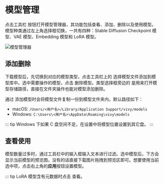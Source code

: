 # 模型管理

点击工具栏 <Icon name="model"/> 按钮打开模型管理器，其功能包括查看、添加、删除以及使用模型。模型种类通过左上角选择框切换，一共有四种：Stable Diffusion Checkpoint 模型、VAE 模型、Embedding 模型和 LoRA 模型。

![模型管理器](/zh/model_manager.png)

## 添加删除

下载模型后，先切换到对应的模型类型，点击工具栏上的 <Icon name="add"/> 选择模型文件添加到模型库中。选中需要操作的模型，点击 <Icon name="delete"/> 删除模型。类型选择框旁边的 <Icon name="open-file"/> 是用来打开模型存储路径，直接在文件夹操作也能对模型添加删除。

通过 <Icon name="add"/> 添加模型时会将模型文件复制一份到模型文件夹内，默认路径如下：

* macOS: `/Users/<用户名>/Library/Application Support/vivy/models`
* Windows: `C:\Users\<用户名>\AppData\Roaming\vivy\models`

::: tip Windows 下如果 C 盘空间不足，在设置中将模型位置设置到其它盘。
:::

## 查看使用

模型数量过多时，通过工具栏中的输入框输入文本进行过滤。选中模型后，下方会显示当前模型的预览图，没有的话直接下载图片拖拽到预览区即可。想要使用当前选中项，点击右上角的**应用**按钮设置模型。

::: tip LoRA 模型含有元数据时点击 <Icon name="info"/> 查看。